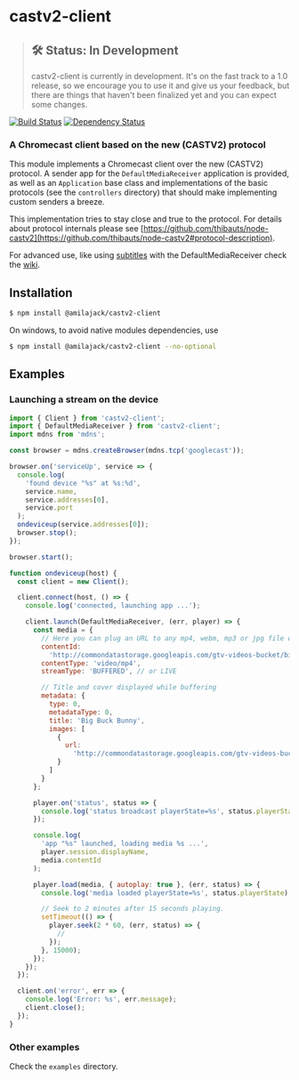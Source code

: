 # castv2-client

> ## 🛠 Status: In Development
>
> castv2-client is currently in development. It's on the fast track to a 1.0 release, so we encourage you to use it and give us your feedback, but there are things that haven't been finalized yet and you can expect some changes.

[![Build Status](https://dev.azure.com/amilajack/amilajack/_apis/build/status/amilajack.castv2-client?branchName=master)](https://dev.azure.com/amilajack/amilajack/_build/latest?definitionId=10&branchName=master)
[![Dependency Status](https://img.shields.io/david/amilajack/castv2-client.svg)](https://david-dm.org/amilajack/castv2-client)

### A Chromecast client based on the new (CASTV2) protocol

This module implements a Chromecast client over the new (CASTV2) protocol. A sender app for the `DefaultMediaReceiver` application is provided, as well as an `Application` base class and implementations of the basic protocols (see the `controllers` directory) that should make implementing custom senders a breeze.

This implementation tries to stay close and true to the protocol. For details about protocol internals please see [https://github.com/thibauts/node-castv2](https://github.com/thibauts/node-castv2#protocol-description).

For advanced use, like using [subtitles](https://github.com/thibauts/node-castv2-client/wiki/How-to-use-subtitles-with-the-DefaultMediaReceiver-app) with the DefaultMediaReceiver check the [wiki](https://github.com/thibauts/node-castv2-client/wiki).

## Installation

```bash
$ npm install @amilajack/castv2-client
```

On windows, to avoid native modules dependencies, use

```bash
$ npm install @amilajack/castv2-client --no-optional
```

## Examples

### Launching a stream on the device

```javascript
import { Client } from 'castv2-client';
import { DefaultMediaReceiver } from 'castv2-client';
import mdns from 'mdns';

const browser = mdns.createBrowser(mdns.tcp('googlecast'));

browser.on('serviceUp', service => {
  console.log(
    'found device "%s" at %s:%d',
    service.name,
    service.addresses[0],
    service.port
  );
  ondeviceup(service.addresses[0]);
  browser.stop();
});

browser.start();

function ondeviceup(host) {
  const client = new Client();

  client.connect(host, () => {
    console.log('connected, launching app ...');

    client.launch(DefaultMediaReceiver, (err, player) => {
      const media = {
        // Here you can plug an URL to any mp4, webm, mp3 or jpg file with the proper contentType.
        contentId:
          'http://commondatastorage.googleapis.com/gtv-videos-bucket/big_buck_bunny_1080p.mp4',
        contentType: 'video/mp4',
        streamType: 'BUFFERED', // or LIVE

        // Title and cover displayed while buffering
        metadata: {
          type: 0,
          metadataType: 0,
          title: 'Big Buck Bunny',
          images: [
            {
              url:
                'http://commondatastorage.googleapis.com/gtv-videos-bucket/sample/images/BigBuckBunny.jpg'
            }
          ]
        }
      };

      player.on('status', status => {
        console.log('status broadcast playerState=%s', status.playerState);
      });

      console.log(
        'app "%s" launched, loading media %s ...',
        player.session.displayName,
        media.contentId
      );

      player.load(media, { autoplay: true }, (err, status) => {
        console.log('media loaded playerState=%s', status.playerState);

        // Seek to 2 minutes after 15 seconds playing.
        setTimeout(() => {
          player.seek(2 * 60, (err, status) => {
            //
          });
        }, 15000);
      });
    });
  });

  client.on('error', err => {
    console.log('Error: %s', err.message);
    client.close();
  });
}
```

### Other examples

Check the `examples` directory.

